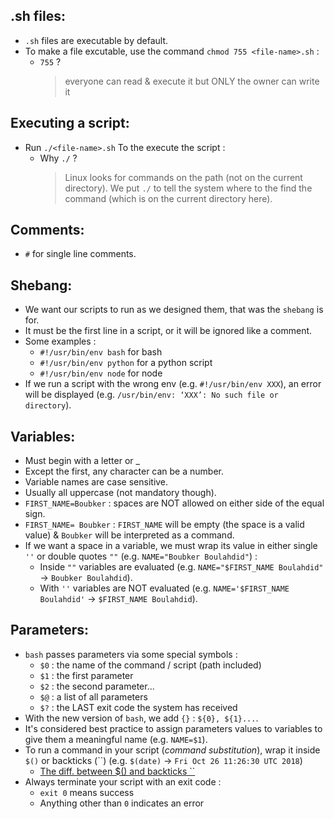 ## .sh files:
* `.sh` files are executable by default.
* To make a file excutable, use the command `chmod 755 <file-name>.sh` :
  * `755` ?
    > everyone can read & execute it but ONLY the owner can write it

## Executing a script:
* Run `./<file-name>.sh` To the execute the script :
  * Why `./` ?
    > Linux looks for commands on the path (not on the current directory). We put `./` to tell the system where to the find the command (which is on the current directory here).

## Comments:
* `#` for single line comments.

## Shebang:
* We want our scripts to run as we designed them, that was the `shebang` is for.
* It must be the first line in a script, or it will be ignored like a comment.
* Some examples :
  * `#!/usr/bin/env bash` for bash
  * `#!/usr/bin/env python` for a python script
  * `#!/usr/bin/env node` for node
* If we run a script with the wrong env (e.g. `#!/usr/bin/env XXX`), an error will be displayed (e.g. `/usr/bin/env: ‘XXX’: No such file or directory`).

## Variables:
* Must begin with a letter or _
* Except the first, any character can be a number.
* Variable names are case sensitive.
* Usually all uppercase (not mandatory though).
* `FIRST_NAME=Boubker` : spaces are NOT allowed on either side of the equal sign.
* `FIRST_NAME= Boubker` : `FIRST_NAME` will be empty (the space is a valid value) & `Boubker` will be interpreted as a command.
* If we want a space in a variable, we must wrap its value in either single `''` or double quotes `""` (e.g. `NAME="Boubker Boulahdid"`) :
  * Inside `""` variables are evaluated (e.g. `NAME="$FIRST_NAME Boulahdid"` -> `Boubker Boulahdid`).
  * With `''` variables are NOT evaluated (e.g. `NAME='$FIRST_NAME Boulahdid'` -> `$FIRST_NAME Boulahdid`).

## Parameters:
* `bash` passes parameters via some special symbols :
  * `$0` : the name of the command / script (path included)
  * `$1` : the first parameter
  * `$2` : the second parameter...
  * `$@` : a list of all parameters
  * `$?` : the LAST exit code the system has received
* With the new version of `bash`, we add `{}` : `${0}, ${1}...`.
* It's considered best practice to assign parameters values to variables to give them a meaningful name (e.g. `NAME=$1`).
* To run a command in your script (_command substitution_), wrap it inside `$()` or backticks (``) (e.g. `$(date)` -> `Fri Oct 26 11:26:30 UTC 2018`)
  * [The diff. between $() and backticks ``](https://unix.stackexchange.com/questions/27428/what-does-backquote-backtick-mean-in-commands)
* Always terminate your script with an exit code :
  * `exit 0` means success
  * Anything other than `0` indicates an error

